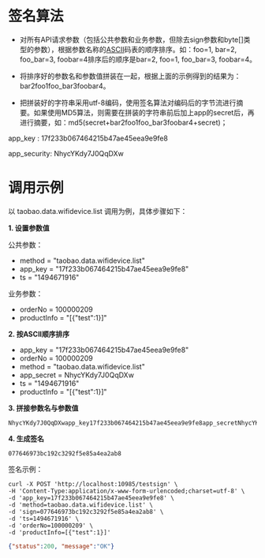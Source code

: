 # 签名算法

- 对所有API请求参数（包括公共参数和业务参数，但除去sign参数和byte[]类型的参数），根据参数名称的[ASCII](http://www.asciima.com/)码表的顺序排序。如：foo=1, bar=2, foo_bar=3, foobar=4排序后的顺序是bar=2, foo=1, foo_bar=3, foobar=4。


- 将排序好的参数名和参数值拼装在一起，根据上面的示例得到的结果为：bar2foo1foo_bar3foobar4。
- 把拼装好的字符串采用utf-8编码，使用签名算法对编码后的字节流进行摘要。如果使用MD5算法，则需要在拼装的字符串前后加上app的secret后，再进行摘要，如：md5(secret+bar2foo1foo_bar3foobar4+secret)；

app_key : 17f233b067464215b47ae45eea9e9fe8

app_security: NhycYKdy7J0QqDXw

# 调用示例

以 taobao.data.wifidevice.list 调用为例，具体步骤如下：

**1. 设置参数值**

公共参数：

- method = "taobao.data.wifidevice.list"
- app_key = "17f233b067464215b47ae45eea9e9fe8"
- ts = "1494671916"

业务参数：

- orderNo = 100000209
- productInfo = "[{"test":1}]"

**2. 按ASCII顺序排序**

- app_key = "17f233b067464215b47ae45eea9e9fe8"
- orderNo = 100000209
- method = "taobao.data.wifidevice.list"
- app_secret = NhycYKdy7J0QqDXw
- ts = "1494671916"
- productInfo = "[{"test":1}]"

**3. 拼接参数名与参数值**

~~~
NhycYKdy7J0QqDXwapp_key17f233b067464215b47ae45eea9e9fe8app_secretNhycYKdy7J0QqDXwmethodtaobao.data.wifidevice.listorderNo100000209productInfo[{"test":1}]ts1494671916NhycYKdy7J0QqDXw
~~~

**4. 生成签名**

~~~
077646973bc192c3292f5e85a4ea2ab8
~~~

签名示例：

~~~shell
curl -X POST 'http://localhost:10985/testsign' \
-H 'Content-Type:application/x-www-form-urlencoded;charset=utf-8' \
-d 'app_key=17f233b067464215b47ae45eea9e9fe8' \
-d 'method=taobao.data.wifidevice.list' \
-d 'sign=077646973bc192c3292f5e85a4ea2ab8' \
-d 'ts=1494671916' \
-d 'orderNo=100000209' \
-d 'productInfo=[{"test":1}]'
~~~

~~~json
{"status":200, "message":"OK"}
~~~

